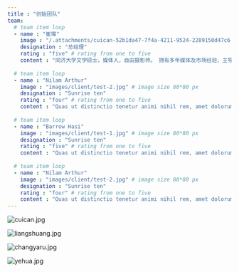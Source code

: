 ```yaml
---
title : "创始团队"
team:
  # team item loop
  - name : "崔璨"
    image : "/.attachments/cuican-52b1da47-7f4a-4211-9524-2289150d47c6.jpg" # image size 80*80 px
    designation : "总经理"
    rating : "five" # rating from one to five
    content : "同济大学文学硕士，媒体人，自由摄影师。 拥有多年媒体及市场经验，主导策划多项国内外大型文化活动，业余为《摄影之友》《影像视觉》《影像时代》《快拍快拍》等摄影媒体撰稿，作品曾在宁波国际摄影节展出。 2019年创立素图科技，期待用技术的力量创造全新的媒体生产方式。"
      
  # team item loop
  - name : "Nilam Arthur"
    image : "images/client/test-2.jpg" # image size 80*80 px
    designation : "Sunrise ten"
    rating : "four" # rating from one to five
    content : "Quas ut distinctio tenetur animi nihil rem, amet dolorum totam. Ab repudiandae tempore qui fugiat amet ipsa id omnis ipsam."
      
  # team item loop
  - name : "Barrow Hasi"
    image : "images/client/test-1.jpg" # image size 80*80 px
    designation : "Sunrise ten"
    rating : "five" # rating from one to five
    content : "Quas ut distinctio tenetur animi nihil rem, amet dolorum totam. Ab repudiandae tempore qui fugiat amet ipsa id omnis ipsam."
      
  # team item loop
  - name : "Nilam Arthur"
    image : "images/client/test-2.jpg" # image size 80*80 px
    designation : "Sunrise ten"
    rating : "four" # rating from one to five
    content : "Quas ut distinctio tenetur animi nihil rem, amet dolorum totam. Ab repudiandae tempore qui fugiat amet ipsa id omnis ipsam."
---
```


![cuican.jpg](/.attachments/cuican-52b1da47-7f4a-4211-9524-2289150d47c6.jpg)

![liangshuang.jpg](/.attachments/liangshuang-5eaa43b7-421f-4ef2-9521-c2ab700d4fc6.jpg)

![changyaru.jpg](/.attachments/changyaru-ba9ce5a1-6b06-43fa-a12a-108c03a4bbf7.jpg)

![yehua.jpg](/.attachments/yehua-09993421-ee55-4875-96b8-b3096a369955.jpg)
